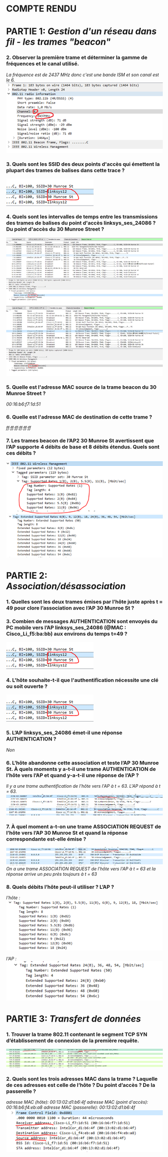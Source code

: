 # COMPTE RENDU
# PARTIE 1: *Gestion d'un réseau dans fil - les trames "beacon"*
### 2. **Observer la première trame et déterminer la gamme de fréquences et le canal utilisé.**
_La fréquence est de 2437 MHz donc c'est une bande ISM et son canal est le 6._
![](TD4/TD4/p1_q2_1.PNG)

### 3. **Quels sont les SSID des deux points d'accès qui émettent la plupart des trames de balises dans cette trace ?**
![](TD4/TD4/p1_q3_1.PNG)

### 4. **Quels sont les intervalles de temps entre les transmissions des trames de balises du point d'accès linksys_ses_24086 ? Du point d'accès du 30 Munroe Street ?**
![](TD4/TD4/p1_q4_1.PNG)
![](TD4/TD4/p1_q4_2.PNG)

### 5. **Quelle est l'adresse MAC source de la trame beacon du 30 Munroe Street ?**
_00:16:b6:f7:1d:51_

### 6. **Quelle est l'adresse MAC de destination de cette trame ?**
_ff:ff:ff:ff:ff:ff_

### 7. **Les trames beacon de l’AP2 30 Munroe St avertissent que l’AP supporte 4 débits de base et 8 débits étendus. Quels sont ces débits ?**
![](TD4/TD4/p1_q7_1.PNG)
![](TD4/TD4/p1_q7_2.PNG)


# PARTIE 2: *Association/désassociation*
### 1. **Quelles sont les deux trames émises par l’hôte juste après t = 49 pour clore l’association avec l’AP 30 Munroe St ?**


### 3. **Combien de messages AUTHENTICATION sont envoyés du PC mobile vers l’AP linksys_ses_24086 (@MAC : Cisco_Li_f5:ba:bb) aux environs du temps t=49 ?**
![](TD4/TD4/p1_q3_1.PNG)

### 4. **L'hôte souhaite-t-il que l'authentification nécessite une clé ou soit ouverte ?**
![](TD4/TD4/p1_q3_1.PNG)

### 5. **L’AP linksys_ses_24086 émet-il une réponse AUTHENTICATION ?**
_Non_

### 6. **L’hôte abandonne cette association et teste l’AP 30 Munroe St. À quels moments y a-t-il une trame AUTHENTICATION de l’hôte vers l’AP et quand y-a-t-il une réponse de l’AP ?**
_Il y a une trame authentification de l'hôte vers l'AP à t = 63. L'AP répond à t = 63._
![](TD4/TD4/p2_q6_1.PNG)
![](TD4/TD4/p2_q6_2.PNG)

### 7. **À quel moment a-t-on une trame ASSOCIATION REQUEST de l’hôte vers l’AP 30 Munroe St et quand la réponse correspondante est-elle émise ?**
![](TD4/TD4/p2_q7_1.PNG)
_On a une trame ASSOCIATION REQUEST de l'hôte vers l'AP à t = 63 et la réponse arrive un peu près toujours à t = 63_

### 8. **Quels débits l’hôte peut-il utiliser ? L’AP ?**
_l'hôte :_
![](TD4/TD4/p2_q8_1.PNG)

_l'AP :_
![](TD4/TD4/p2_q8_2.PNG)

# PARTIE 3: *Transfert de données*
### 1. **Trouver la trame 802.11 contenant le segment TCP SYN d’établissement de connexion de la première requête.**
![](TD4/TD4/p3_q1_1.PNG)

### 2. **Quels sont les trois adresses MAC dans la trame ? Laquelle de ces adresses est celle de l’hôte ? Du point d’accès ? De la passerelle ?**
_adresse MAC (hôte): 00:13:02:d1:b6:4f_
_adresse MAC (point d'accès): 00:16:b6:f4:eb:a8_
_adresse MAC (passerelle): 00:13:02:d1:b6:4f_
![](TD4/TD4/p3_q2_1.PNG)
